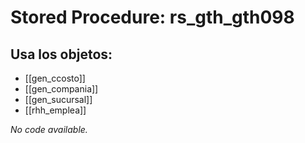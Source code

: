 # Stored Procedure: rs_gth_gth098

## Usa los objetos:
- [[gen_ccosto]]
- [[gen_compania]]
- [[gen_sucursal]]
- [[rhh_emplea]]

*No code available.*
